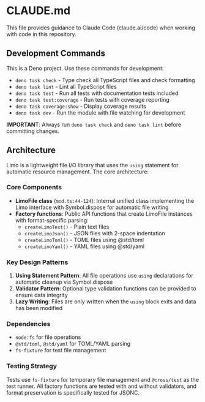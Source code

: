 # CLAUDE.md

This file provides guidance to Claude Code (claude.ai/code) when working with code in this repository.

## Development Commands

This is a Deno project. Use these commands for development:

- `deno task check` - Type check all TypeScript files and check formatting
- `deno task lint` - Lint all TypeScript files
- `deno task test` - Run all tests with documentation tests included
- `deno task test:coverage` - Run tests with coverage reporting
- `deno task coverage:show` - Display coverage results
- `deno task dev` - Run the module with file watching for development

**IMPORTANT**: Always run `deno task check` and `deno task lint` before committing changes.

## Architecture

Limo is a lightweight file I/O library that uses the `using` statement for automatic resource management. The core architecture:

### Core Components

- **LimoFile class** (`mod.ts:44-124`): Internal unified class implementing the Limo interface with Symbol.dispose for automatic file writing
- **Factory functions**: Public API functions that create LimoFile instances with format-specific parsing:
  - `createLimoText()` - Plain text files
  - `createLimoJson()` - JSON files with 2-space indentation
  - `createLimoToml()` - TOML files using @std/toml
  - `createLimoYaml()` - YAML files using @std/yaml

### Key Design Patterns

1. **Using Statement Pattern**: All file operations use `using` declarations for automatic cleanup via Symbol.dispose
2. **Validator Pattern**: Optional type validation functions can be provided to ensure data integrity
4. **Lazy Writing**: Files are only written when the `using` block exits and data has been modified

### Dependencies

- `node:fs` for file operations
- `@std/toml`, `@std/yaml` for TOML/YAML parsing
- `fs-fixture` for test file management

### Testing Strategy

Tests use `fs-fixture` for temporary file management and `@cross/test` as the test runner. All factory functions are tested with and without validators, and format preservation is specifically tested for JSONC.

